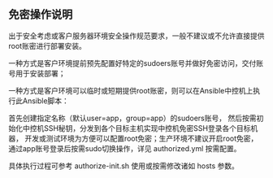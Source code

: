 ## 免密操作说明

出于安全考虑或客户服务器环境安全操作规范要求，一般不建议或不允许直接提供root账密进行部署安装。

一种方式是客户环境提前预先配置好特定的sudoers账号并做好免密访问，交付账号用于安装部署；

一种方式是客户环境可以临时或短期提供root账密，则可以在Ansible中控机上执行此Ansible脚本：

首先创建指定名称（默认user=app，group=app）的sudoers账号，
然后按需初始化中控机SSH秘钥，分发到各个目标主机实现中控机免密SSH登录各个目标机器，
开发或测试环境为方便可以配置root免密；生产环境不建议开启root免密，通过app账号登录后按需sudo切换操作，详见 authorized.yml 按需配置。

具体执行过程可参考 authorize-init.sh 使用或按需修改诸如 hosts 参数。




